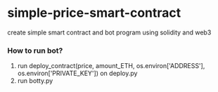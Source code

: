 # simple-price-smart-contract
create simple smart contract and bot program using solidity and web3

### How to run bot?
1. run deploy_contract(price, amount_ETH, os.environ['ADDRESS'], os.environ['PRIVATE_KEY']) on deploy.py
2. run botty.py

